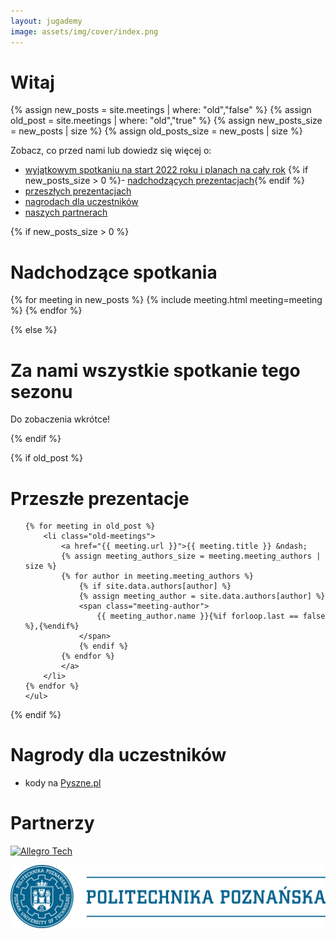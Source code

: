 ```yaml
---
layout: jugademy
image: assets/img/cover/index.png
---
```


# Witaj


{% assign new_posts = site.meetings | where: "old","false" %}
{% assign old_post = site.meetings | where: "old","true" %}
{% assign new_posts_size = new_posts | size %}
{% assign old_posts_size = new_posts | size %}

Zobacz, co przed nami lub dowiedz się więcej o:
 - [wyjątkowym spotkaniu na start 2022 roku i planach na cały rok](/start-2022)
{% if new_posts_size > 0 %}- [nadchodzących prezentacjach](#nadchodzące-spotkania){% endif %}
 - [przeszłych prezentacjach](#przeszłe-prezentacje)
 - [nagrodach dla uczestników](#nagrody-dla-uczestników)
 - [naszych partnerach](#partnerzy)


{% if new_posts_size > 0 %}
# Nadchodzące spotkania

<div>
    {% for meeting in new_posts %}
        {% include meeting.html meeting=meeting %}
    {% endfor %}
</div>

{% else %}

# Za nami wszystkie spotkanie tego sezonu

Do zobaczenia wkrótce!

{% endif %}

{% if old_post %}

# Przeszłe prezentacje

<div>
    <ul>
   
    {% for meeting in old_post %}
        <li class="old-meetings">
            <a href="{{ meeting.url }}">{{ meeting.title }} &ndash;
            {% assign meeting_authors_size = meeting.meeting_authors | size %}
            {% for author in meeting.meeting_authors %}
                {% if site.data.authors[author] %}
                {% assign meeting_author = site.data.authors[author] %}
                <span class="meeting-author">
                    {{ meeting_author.name }}{%if forloop.last == false %},{%endif%}
                </span>
                {% endif %}
            {% endfor %}
            </a>
        </li>
    {% endfor %}
    </ul>
</div>

{% endif %}

# Nagrody dla uczestników

- kody na [Pyszne.pl](https://pyszne.pl)

# Partnerzy

[![Allegro Tech](https://allegro.tech/images/logo.svg)](https://allegro.tech)

[![Politechnika Poznańska](/assets/img/politechnika-poznanska.png)](https://www.put.poznan.pl/)

<script>
(function(){var hash=window.location.hash;var matches={"#wprowadzenie-do-mongodb":"/spotkania/sezon-4/wprowadzenie-do-mongodb","#czysty-kod-to-wcale-nie-jest-takie-trudne":"/spotkania/sezon-4/czysty-kod-to-wcale-nie-jest-takie-trudne","#programowanie-funkcyjne-na-jvm":"/spotkania/sezon-4/programowanie-funkcyjne-na-jvm","#praca-z-danymi-w-apache-spark":"/spotkania/sezon-4/praca-z-danymi-w-apache-spark","#ogarnąć-git-a":"/spotkania/sezon-4/ogarnac-git-a","#reaktywne-aplikacje-od-podstaw":"/spotkania/sezon-4/reaktywne-aplikacje-od-podstaw","#wprowadzenie-do-rest-api":"/spotkania/sezon-4/wprowadzenie-do-rest-api","#kotlin-dlaczego-warto-spróbować-od-czego-zacząć":"/spotkania/sezon-4/kotlin-dlaczego-warto-sprobowac-od-czego-zaczac","#wprowadzenie-do-cassandry":"/spotkania/sezon-4/wprowadzenie-do-cassandry","#jednoosobowy-pair-programing-czyli-twoja-wydajność-w-intellij-idea":"/spotkania/sezon-4/jednoosobowy-pair-programming-czyli-twoja-wydajnosc-w-intellij-idea","#abstractqueuedsynchronizer-the-cornerstone-of-java-concurrency":"/spotkania/sezon-4/abstractqueuedsynchronizer-the-cornerstone-of-java-concurrency"};for(var i in matches){matches[encodeURI(i)]=matches[i];}if(matches.hasOwnProperty(hash)){window.location.replace(matches[hash])}})();
</script>
